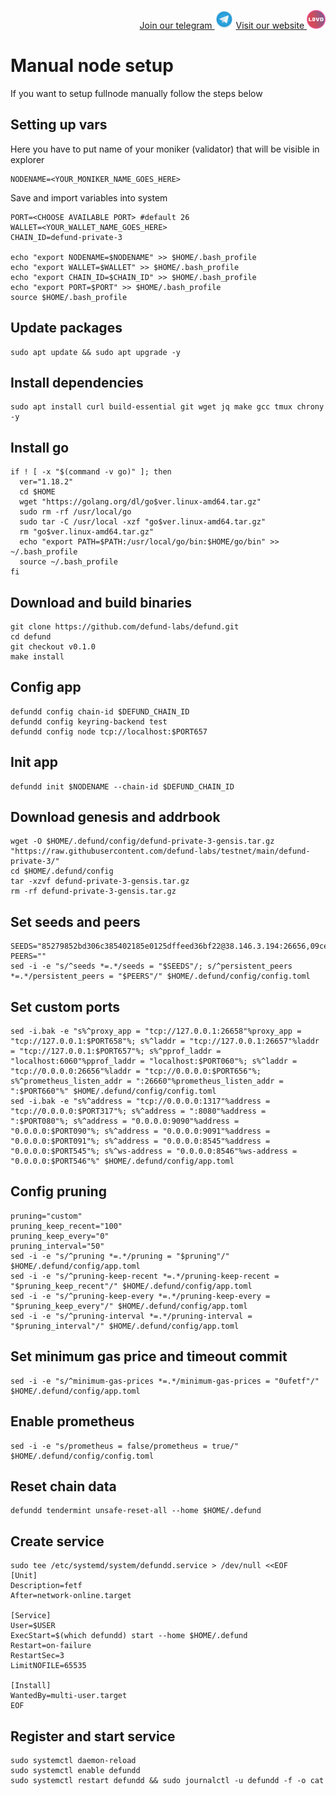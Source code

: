 
<p style="font-size:14px" align="right">
<a href="https://t.me/L0vd_staking" target="_blank">Join our telegram <img src="https://raw.githubusercontent.com/L0vd/screenshots/main/Telegram_logo.png" width="30"/></a>
<a href="https://l0vd.com/" target="_blank">Visit our website <img src="https://raw.githubusercontent.com/L0vd/screenshots/main/L0vd.png" width="30"/></a>
</p>

# Manual node setup
If you want to setup fullnode manually follow the steps below

## Setting up vars
Here you have to put name of your moniker (validator) that will be visible in explorer
```
NODENAME=<YOUR_MONIKER_NAME_GOES_HERE>
```

Save and import variables into system
```
PORT=<CHOOSE AVAILABLE PORT> #default 26
WALLET=<YOUR_WALLET_NAME_GOES_HERE> 
CHAIN_ID=defund-private-3

echo "export NODENAME=$NODENAME" >> $HOME/.bash_profile
echo "export WALLET=$WALLET" >> $HOME/.bash_profile
echo "export CHAIN_ID=$CHAIN_ID" >> $HOME/.bash_profile
echo "export PORT=$PORT" >> $HOME/.bash_profile
source $HOME/.bash_profile
```

## Update packages
```
sudo apt update && sudo apt upgrade -y
```

## Install dependencies
```
sudo apt install curl build-essential git wget jq make gcc tmux chrony -y
```

## Install go
```
if ! [ -x "$(command -v go)" ]; then
  ver="1.18.2"
  cd $HOME
  wget "https://golang.org/dl/go$ver.linux-amd64.tar.gz"
  sudo rm -rf /usr/local/go
  sudo tar -C /usr/local -xzf "go$ver.linux-amd64.tar.gz"
  rm "go$ver.linux-amd64.tar.gz"
  echo "export PATH=$PATH:/usr/local/go/bin:$HOME/go/bin" >> ~/.bash_profile
  source ~/.bash_profile
fi
```

## Download and build binaries
```
git clone https://github.com/defund-labs/defund.git
cd defund
git checkout v0.1.0
make install
```

## Config app
```
defundd config chain-id $DEFUND_CHAIN_ID
defundd config keyring-backend test
defundd config node tcp://localhost:$PORT657
```

## Init app
```
defundd init $NODENAME --chain-id $DEFUND_CHAIN_ID
```

## Download genesis and addrbook
```
wget -O $HOME/.defund/config/defund-private-3-gensis.tar.gz "https://raw.githubusercontent.com/defund-labs/testnet/main/defund-private-3/"
cd $HOME/.defund/config
tar -xzvf defund-private-3-gensis.tar.gz
rm -rf defund-private-3-gensis.tar.gz
```

## Set seeds and peers
```
SEEDS="85279852bd306c385402185e0125dffeed36bf22@38.146.3.194:26656,09ce2d3fc0fdc9d1e879888e7d72ae0fefef6e3d@65.108.105.48:11256"
PEERS=""
sed -i -e "s/^seeds *=.*/seeds = "$SEEDS"/; s/^persistent_peers *=.*/persistent_peers = "$PEERS"/" $HOME/.defund/config/config.toml
```

## Set custom ports
```
sed -i.bak -e "s%^proxy_app = "tcp://127.0.0.1:26658"%proxy_app = "tcp://127.0.0.1:$PORT658"%; s%^laddr = "tcp://127.0.0.1:26657"%laddr = "tcp://127.0.0.1:$PORT657"%; s%^pprof_laddr = "localhost:6060"%pprof_laddr = "localhost:$PORT060"%; s%^laddr = "tcp://0.0.0.0:26656"%laddr = "tcp://0.0.0.0:$PORT656"%; s%^prometheus_listen_addr = ":26660"%prometheus_listen_addr = ":$PORT660"%" $HOME/.defund/config/config.toml
sed -i.bak -e "s%^address = "tcp://0.0.0.0:1317"%address = "tcp://0.0.0.0:$PORT317"%; s%^address = ":8080"%address = ":$PORT080"%; s%^address = "0.0.0.0:9090"%address = "0.0.0.0:$PORT090"%; s%^address = "0.0.0.0:9091"%address = "0.0.0.0:$PORT091"%; s%^address = "0.0.0.0:8545"%address = "0.0.0.0:$PORT545"%; s%^ws-address = "0.0.0.0:8546"%ws-address = "0.0.0.0:$PORT546"%" $HOME/.defund/config/app.toml
```

## Config pruning
```
pruning="custom"
pruning_keep_recent="100"
pruning_keep_every="0"
pruning_interval="50"
sed -i -e "s/^pruning *=.*/pruning = "$pruning"/" $HOME/.defund/config/app.toml
sed -i -e "s/^pruning-keep-recent *=.*/pruning-keep-recent = "$pruning_keep_recent"/" $HOME/.defund/config/app.toml
sed -i -e "s/^pruning-keep-every *=.*/pruning-keep-every = "$pruning_keep_every"/" $HOME/.defund/config/app.toml
sed -i -e "s/^pruning-interval *=.*/pruning-interval = "$pruning_interval"/" $HOME/.defund/config/app.toml
```

## Set minimum gas price and timeout commit
```
sed -i -e "s/^minimum-gas-prices *=.*/minimum-gas-prices = "0ufetf"/" $HOME/.defund/config/app.toml
```

## Enable prometheus
```
sed -i -e "s/prometheus = false/prometheus = true/" $HOME/.defund/config/config.toml
```

## Reset chain data
```
defundd tendermint unsafe-reset-all --home $HOME/.defund
```

## Create service
```
sudo tee /etc/systemd/system/defundd.service > /dev/null <<EOF
[Unit]
Description=fetf
After=network-online.target

[Service]
User=$USER
ExecStart=$(which defundd) start --home $HOME/.defund
Restart=on-failure
RestartSec=3
LimitNOFILE=65535

[Install]
WantedBy=multi-user.target
EOF
```

## Register and start service
```
sudo systemctl daemon-reload
sudo systemctl enable defundd
sudo systemctl restart defundd && sudo journalctl -u defundd -f -o cat
```

